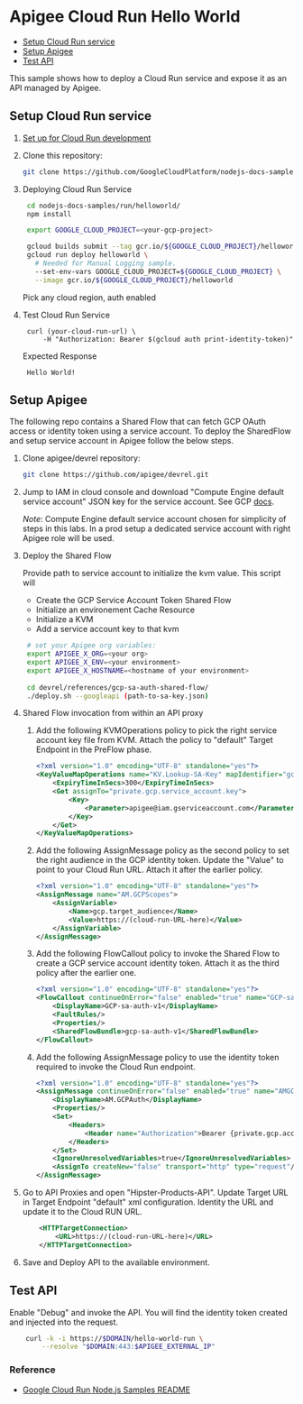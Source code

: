 # Apigee Cloud Run Hello World

 * [Setup Cloud Run service](#setup-cloud-run-service)
 * [Setup Apigee](#setup-apigee)
 * [Test API](#test-api)

This sample shows how to deploy a Cloud Run service and expose it as an API managed by Apigee.

## Setup Cloud Run service 

1. [Set up for Cloud Run development](https://cloud.google.com/run/docs/setup)

2. Clone this repository:

    ```sh
    git clone https://github.com/GoogleCloudPlatform/nodejs-docs-samples.git
    ```

3. Deploying Cloud Run Service

   ```sh
    cd nodejs-docs-samples/run/helloworld/
    npm install

    export GOOGLE_CLOUD_PROJECT=<your-gcp-project>

    gcloud builds submit --tag gcr.io/${GOOGLE_CLOUD_PROJECT}/helloworld
    gcloud run deploy helloworld \
      # Needed for Manual Logging sample.
      --set-env-vars GOOGLE_CLOUD_PROJECT=${GOOGLE_CLOUD_PROJECT} \
      --image gcr.io/${GOOGLE_CLOUD_PROJECT}/helloworld
   ```
   Pick any cloud region, auth enabled

4. Test Cloud Run Service

   ```
    curl (your-cloud-run-url) \
        -H "Authorization: Bearer $(gcloud auth print-identity-token)"
   ```
   
    Expected Response

   ```
    Hello World!
   ```

## Setup Apigee

The following repo contains a Shared Flow that can fetch GCP OAuth access or identity token using a service account. To deploy the SharedFlow and setup service account in Apigee follow the below steps.

1. Clone apigee/devrel repository:

    ```sh
    git clone https://github.com/apigee/devrel.git
    ```

2. Jump to IAM in cloud console and download "Compute Engine default service account" JSON key for the service account. See GCP
   [docs](https://cloud.google.com/iam/docs/creating-managing-service-account-keys). 
   
   *Note*: Compute Engine default service account chosen for simplicity of steps in this labs. In a prod setup a dedicated service account with right Apigee role will be used.

3. Deploy the Shared Flow

    Provide path to service account to initialize the kvm value. This script will
    * Create the GCP Service Account Token Shared Flow
    * Initialize an environement Cache Resource
    * Initialize a KVM
    * Add a service account key to that kvm


   ```sh
    # set your Apigee org variables:
    export APIGEE_X_ORG=<your org>
    export APIGEE_X_ENV=<your environment>
    export APIGEE_X_HOSTNAME=<hostname of your environment>
    
    cd devrel/references/gcp-sa-auth-shared-flow/
    ./deploy.sh --googleapi (path-to-sa-key.json)
   ```

4. Shared Flow invocation from within an API proxy

    1. Add the following KVMOperations policy to pick the right service account key file from KVM. Attach the policy to "default" Target Endpoint in the PreFlow phase.

        ```xml
        <?xml version="1.0" encoding="UTF-8" standalone="yes"?>
        <KeyValueMapOperations name="KV.Lookup-SA-Key" mapIdentifier="gcp-sa-devrel">
            <ExpiryTimeInSecs>300</ExpiryTimeInSecs>
            <Get assignTo="private.gcp.service_account.key">
                <Key>
                    <Parameter>apigee@iam.gserviceaccount.com</Parameter>
                </Key>
            </Get>
        </KeyValueMapOperations>
        ```

    1. Add the following AssignMessage policy as the second policy to set the right audience in the GCP identity token. Update the "Value" to point to your Cloud Run URL. Attach it after the earlier policy.

        ```xml
        <?xml version="1.0" encoding="UTF-8" standalone="yes"?>
        <AssignMessage name="AM.GCPScopes">
            <AssignVariable>
                <Name>gcp.target_audience</Name>
                <Value>https://(cloud-run-URL-here)</Value>
            </AssignVariable>
        </AssignMessage>
        ```

    1. Add the following FlowCallout policy to invoke the Shared Flow to create a GCP service account identity token. Attach it as the third policy after the earlier one.

        ```xml
        <?xml version="1.0" encoding="UTF-8" standalone="yes"?>
        <FlowCallout continueOnError="false" enabled="true" name="GCP-sa-auth-v1">
            <DisplayName>GCP-sa-auth-v1</DisplayName>
            <FaultRules/>
            <Properties/>
            <SharedFlowBundle>gcp-sa-auth-v1</SharedFlowBundle>
        </FlowCallout>
        ```

    1. Add the following AssignMessage policy to use the identity token required to invoke the Cloud Run endpoint.

        ```xml
        <?xml version="1.0" encoding="UTF-8" standalone="yes"?>
        <AssignMessage continueOnError="false" enabled="true" name="AMGCPAuth">
            <DisplayName>AM.GCPAuth</DisplayName>
            <Properties/>
            <Set>
                <Headers>
                    <Header name="Authorization">Bearer {private.gcp.access_token}</Header>
                </Headers>
            </Set>
            <IgnoreUnresolvedVariables>true</IgnoreUnresolvedVariables>
            <AssignTo createNew="false" transport="http" type="request"/>
        </AssignMessage>
        ```

1. Go to API Proxies and open "Hipster-Products-API". Update Target URL in Target Endpoint "default" xml configuration. Identity the URL and update it to the Cloud RUN URL.

    ```xml
        <HTTPTargetConnection>
            <URL>https://(cloud-run-URL-here)</URL>
        </HTTPTargetConnection>
    ```

1. Save and Deploy API to the available environment.

## Test API
Enable "Debug" and invoke the API. You will find the identity token created and injected into the request. 

```sh
    curl -k -i https://$DOMAIN/hello-world-run \
        --resolve "$DOMAIN:443:$APIGEE_EXTERNAL_IP"
```

### Reference
* [Google Cloud Run Node.js Samples README](https://github.com/GoogleCloudPlatform/nodejs-docs-samples/tree/master/run)
